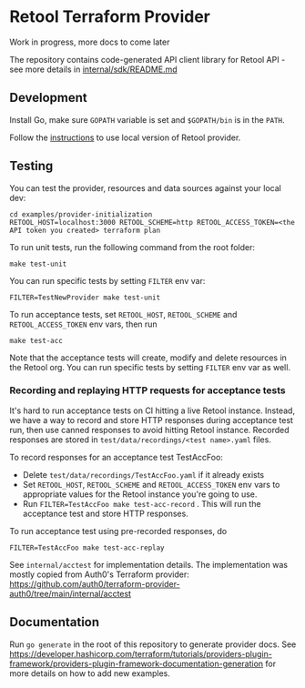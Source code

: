 # Retool Terraform Provider
Work in progress, more docs to come later

The repository contains code-generated API client library for Retool API - see more details in [internal/sdk/README.md](/internal/sdk/README.md)

## Development
Install Go, make sure `GOPATH` variable is set and `$GOPATH/bin` is in the `PATH`.

Follow the [instructions](https://developer.hashicorp.com/terraform/tutorials/providers-plugin-framework/providers-plugin-framework-provider#prepare-terraform-for-local-provider-install) to use local version of Retool provider.

## Testing
You can test the provider, resources and data sources against your local dev:
```
cd examples/provider-initialization
RETOOL_HOST=localhost:3000 RETOOL_SCHEME=http RETOOL_ACCESS_TOKEN=<the API token you created> terraform plan
```

To run unit tests, run the following command from the root folder:
```
make test-unit
```

You can run specific tests by setting `FILTER` env var:
```
FILTER=TestNewProvider make test-unit
``` 

To run acceptance tests, set `RETOOL_HOST`, `RETOOL_SCHEME` and `RETOOL_ACCESS_TOKEN` env vars, then run
```
make test-acc
```
Note that the acceptance tests will create, modify and delete resources in the Retool org.
You can run specific tests by setting `FILTER` env var as well.

### Recording and replaying HTTP requests for acceptance tests
It's hard to run acceptance tests on CI hitting a live Retool instance. Instead, we have a way to record and store HTTP responses during acceptance test run, then use canned responses to avoid hitting Retool instance.
Recorded responses are stored in `test/data/recordings/<test name>.yaml` files.

To record responses for an acceptance test TestAccFoo:
- Delete `test/data/recordings/TestAccFoo.yaml` if it already exists
- Set `RETOOL_HOST`, `RETOOL_SCHEME` and `RETOOL_ACCESS_TOKEN` env vars to appropriate values for the Retool instance you're going to use.
- Run `FILTER=TestAccFoo make test-acc-record` . This will run the acceptance test and store HTTP responses.

To run acceptance test using pre-recorded responses, do
```
FILTER=TestAccFoo make test-acc-replay
```


See `internal/acctest` for implementation details. The implementation was mostly copied from Auth0's Terraform provider: https://github.com/auth0/terraform-provider-auth0/tree/main/internal/acctest

## Documentation
Run `go generate` in the root of this repository to generate provider docs. See https://developer.hashicorp.com/terraform/tutorials/providers-plugin-framework/providers-plugin-framework-documentation-generation for more details on how to add new examples.
